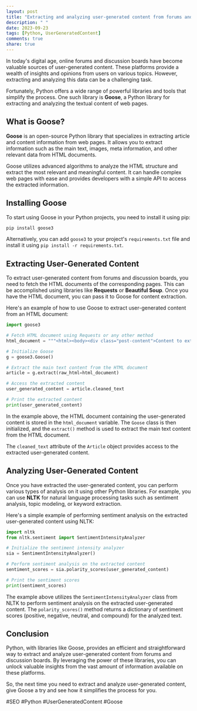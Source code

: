 ```yaml
---
layout: post
title: "Extracting and analyzing user-generated content from forums and discussion boards with Python Goose"
description: " "
date: 2023-09-23
tags: [Python, UserGeneratedContent]
comments: true
share: true
---
```


In today's digital age, online forums and discussion boards have become valuable sources of user-generated content. These platforms provide a wealth of insights and opinions from users on various topics. However, extracting and analyzing this data can be a challenging task. 

Fortunately, Python offers a wide range of powerful libraries and tools that simplify the process. One such library is **Goose**, a Python library for extracting and analyzing the textual content of web pages.

## What is Goose?

**Goose** is an open-source Python library that specializes in extracting article and content information from web pages. It allows you to extract information such as the main text, images, meta information, and other relevant data from HTML documents.

Goose utilizes advanced algorithms to analyze the HTML structure and extract the most relevant and meaningful content. It can handle complex web pages with ease and provides developers with a simple API to access the extracted information.

## Installing Goose

To start using Goose in your Python projects, you need to install it using pip:

```python
pip install goose3
```

Alternatively, you can add `goose3` to your project's `requirements.txt` file and install it using `pip install -r requirements.txt`.

## Extracting User-Generated Content

To extract user-generated content from forums and discussion boards, you need to fetch the HTML documents of the corresponding pages. This can be accomplished using libraries like **Requests** or **Beautiful Soup**. Once you have the HTML document, you can pass it to Goose for content extraction.

Here's an example of how to use Goose to extract user-generated content from an HTML document:

```python
import goose3

# Fetch HTML document using Requests or any other method
html_document = """<html><body><div class="post-content">Content to extract</div></body></html>"""

# Initialize Goose
g = goose3.Goose()

# Extract the main text content from the HTML document
article = g.extract(raw_html=html_document)

# Access the extracted content
user_generated_content = article.cleaned_text

# Print the extracted content
print(user_generated_content)
```

In the example above, the HTML document containing the user-generated content is stored in the `html_document` variable. The `Goose` class is then initialized, and the `extract()` method is used to extract the main text content from the HTML document.

The `cleaned_text` attribute of the `Article` object provides access to the extracted user-generated content.

## Analyzing User-Generated Content

Once you have extracted the user-generated content, you can perform various types of analysis on it using other Python libraries. For example, you can use **NLTK** for natural language processing tasks such as sentiment analysis, topic modeling, or keyword extraction.

Here's a simple example of performing sentiment analysis on the extracted user-generated content using NLTK:

```python
import nltk
from nltk.sentiment import SentimentIntensityAnalyzer

# Initialize the sentiment intensity analyzer
sia = SentimentIntensityAnalyzer()

# Perform sentiment analysis on the extracted content
sentiment_scores = sia.polarity_scores(user_generated_content)

# Print the sentiment scores
print(sentiment_scores)
```

The example above utilizes the `SentimentIntensityAnalyzer` class from NLTK to perform sentiment analysis on the extracted user-generated content. The `polarity_scores()` method returns a dictionary of sentiment scores (positive, negative, neutral, and compound) for the analyzed text.

## Conclusion

Python, with libraries like Goose, provides an efficient and straightforward way to extract and analyze user-generated content from forums and discussion boards. By leveraging the power of these libraries, you can unlock valuable insights from the vast amount of information available on these platforms.

So, the next time you need to extract and analyze user-generated content, give Goose a try and see how it simplifies the process for you.

#SEO #Python #UserGeneratedContent #Goose